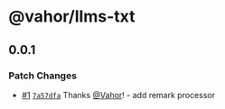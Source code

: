 # @vahor/llms-txt

## 0.0.1

### Patch Changes

- [#1](https://github.com/Vahor/llms-txt/pull/1) [`7a57dfa`](https://github.com/Vahor/llms-txt/commit/7a57dfa2ae307ee636f92777748754245f55e74c) Thanks [@Vahor](https://github.com/Vahor)! - add remark processor
